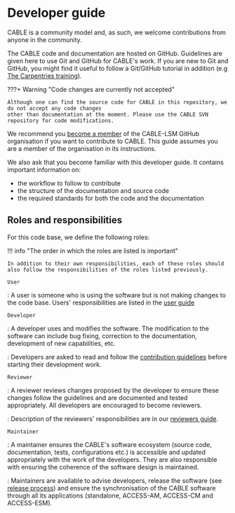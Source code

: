 # Developer guide

CABLE is a community model and, as such, we welcome contributions from anyone in the community.

The CABLE code and documentation are hosted on GitHub. Guidelines are given here to use Git and GitHub for CABLE's work. If you are new to Git and GitHub, you might find it useful to follow a Git/GitHub tutorial in addition (e.g [The Carpentries training][sc-git]).

???+ Warning "Code changes are currently not accepted"

    Although one can find the source code for CABLE in this repository, we do not accept any code changes
    other than documentation at the moment. Please use the CABLE SVN repository for code modifications.
    
We recommend you [become a member][cable-lsm-join] of the CABLE-LSM GitHub organisation if you want to contribute to CABLE. This guide assumes you are a member of the organisation in its instructions.

We also ask that you become familiar with this developer guide. It contains important information on:

- the workflow to follow to contribute
- the structure of the documentation and source code
- the required standards for both the code and the documentation

## Roles and responsibilities

For this code base, we define the following roles:

!!! info "The order in which the roles are listed is important"

    In addition to their own responsibilities, each of these roles should also follow the responsibilities of the roles listed previously.

`User`

:    A user is someone who is using the software but is not making changes to the code base. Users' responsibilities are listed in the [user guide](/user_guide/index.md)


`Developer`

:    A developer uses and modifies the software. The modification to the software can include bug fixing, correction to the documentation, development of new capabilities, etc.

:    Developers are asked to read and follow the [contribution guidelines](contribution_guide.md) before starting their development work.

`Reviewer`

:    A reviewer reviews changes proposed by the developer to ensure these changes follow the guidelines and are documented and tested appropriately. All developers are encouraged to become reviewers.

:    Description of the reviewers' responsibilities are in our [reviewers guide](review_guide.md).

`Maintainer`

:    A maintainer ensures the CABLE's software ecosystem (source code, documentation, tests, configurations etc.) is accessible and updated appropriately with the work of the developers. They are also responsible with ensuring the coherence of the software design is maintained.

:    Maintainers are available to advise developers, release the software (see [release process](release_process.md)) and ensure the synchronisation of the CABLE software through all its applications (standalone, ACCESS-AM, ACCESS-CM and ACCESS-ESM).



[cable-lsm-join]: https://github.com/CABLE-LSM/CABLE/issues/110
[sc-git]: https://swcarpentry.github.io/git-novice/index.html